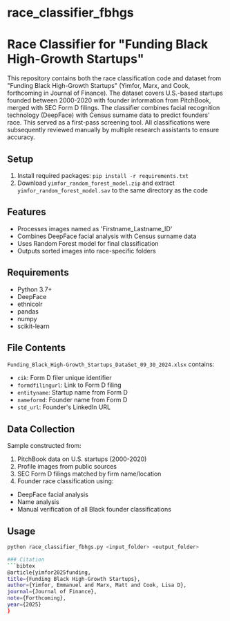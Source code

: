 # race_classifier_fbhgs
# Race Classifier for "Funding Black High-Growth Startups"

This repository contains both the race classification code and dataset from "Funding Black High-Growth Startups" (Yimfor, Marx, and Cook, forthcoming in Journal of Finance). The dataset covers U.S.-based startups founded between 2000-2020 with founder information from PitchBook, merged with SEC Form D filings. The classifier combines facial recognition technology (DeepFace) with Census surname data to predict founders' race. This served as a first-pass screening tool. All classifications were subsequently reviewed manually by multiple research assistants to ensure accuracy.

## Setup
1. Install required packages: `pip install -r requirements.txt`
2. Download `yimfor_random_forest_model.zip` and extract `yimfor_random_forest_model.sav` to the same directory as the code

## Features
- Processes images named as 'Firstname_Lastname_ID'
- Combines DeepFace facial analysis with Census surname data
- Uses Random Forest model for final classification
- Outputs sorted images into race-specific folders

## Requirements
- Python 3.7+
- DeepFace
- ethnicolr
- pandas
- numpy
- scikit-learn

## File Contents
`Funding_Black_High-Growth_Startups_DataSet_09_30_2024.xlsx` contains:
- `cik`: Form D filer unique identifier
- `formdfilingurl`: Link to Form D filing
- `entityname`: Startup name from Form D
- `nameformd`: Founder name from Form D
- `std_url`: Founder's LinkedIn URL

## Data Collection
Sample constructed from:
1. PitchBook data on U.S. startups (2000-2020)
2. Profile images from public sources
3. SEC Form D filings matched by firm name/location
4. Founder race classification using:
  - DeepFace facial analysis
  - Name analysis
  - Manual verification of all Black founder classifications

    
## Usage
```bash
python race_classifier_fbhgs.py <input_folder> <output_folder>

### Citation
```bibtex
@article{yimfor2025funding,
title={Funding Black High-Growth Startups},
author={Yimfor, Emmanuel and Marx, Matt and Cook, Lisa D},
journal={Journal of Finance},
note={Forthcoming},
year={2025}
}
